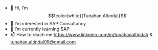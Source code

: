 - 👋 Hi, I’m  $$\color{white}{Tunahan Altındal}$$
- 👀 I’m interested in SAP Consultancy
- 🌱 I’m currently learning SAP
- 📫 How to reach me https://www.linkedin.com/in/tunahanaltindal/  & tunahan.altindal09@gmail.com

<!---
CmonDarling/CmonDarling is a ✨ special ✨ repository because its `README.md` (this file) appears on your GitHub profile.
You can click the Preview link to take a look at your changes.
--->
